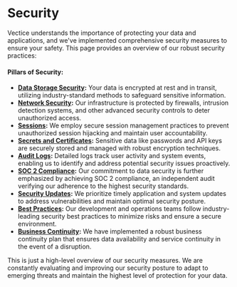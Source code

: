 # Security

Vectice understands the importance of protecting your data and applications, and we've implemented comprehensive security measures to ensure your safety. This page provides an overview of our robust security practices:

#### Pillars of Security:

* [**Data Storage Security**](data-storage-security.md)**:** Your data is encrypted at rest and in transit, utilizing industry-standard methods to safeguard sensitive information.
* [**Network Security**](network-security/)**:** Our infrastructure is protected by firewalls, intrusion detection systems, and other advanced security controls to deter unauthorized access.
* [**Sessions**](sessions.md)**:** We employ secure session management practices to prevent unauthorized session hijacking and maintain user accountability.
* [**Secrets and Certificates**](secrets-and-certificates.md)**:** Sensitive data like passwords and API keys are securely stored and managed with robust encryption techniques.
* [**Audit Logs**](audit-logs.md)**:** Detailed logs track user activity and system events, enabling us to identify and address potential security issues proactively.
* [**SOC 2 Compliance**](soc2.md)**:** Our commitment to data security is further emphasized by achieving SOC 2 compliance, an independent audit verifying our adherence to the highest security standards.
* [**Security Updates**](security-updates.md)**:** We prioritize timely application and system updates to address vulnerabilities and maintain optimal security posture.
* [**Best Practices**](best-practices.md)**:** Our development and operations teams follow industry-leading security best practices to minimize risks and ensure a secure environment.
* [**Business Continuity**](business-continuity.md)**:** We have implemented a robust business continuity plan that ensures data availability and service continuity in the event of a disruption.

This is just a high-level overview of our security measures. We are constantly evaluating and improving our security posture to adapt to emerging threats and maintain the highest level of protection for your data.
